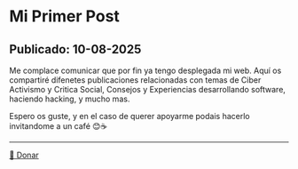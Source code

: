 # Mi Primer Post

## Publicado: 10-08-2025

Me complace comunicar que por fin ya tengo desplegada mi web. Aquí 
os compartiré difenetes publicaciones relacionadas con temas de Ciber Activismo y Critica Social, Consejos y Experiencias desarrollando software, haciendo hacking, y mucho mas.

Espero os guste, y en el caso de querer apoyarme podais hacerlo invitandome a un café 😊☕

---

[💚 Donar]([text](https://donate.stripe.com/aFa4gr8a43LReAx0p7bbG03))
